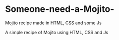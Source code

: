 # Someone-need-a-Mojito-
Mojito recipe made in HTML, CSS and some Js

A simple recipe of Mojito using HTML, CSS and Js

